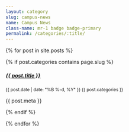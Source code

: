```yaml
---
layout: category
slug: campus-news
name: Campus News
class-name: mr-1 badge badge-primary
permalink: /categories/:title/
---
```


{% for post in site.posts %}

{% if post.categories contains page.slug %}

<div class="card bg-light mb-3">
<div class="card-body">
	<h5 class="mb-0 card-title">
		<i class="fa fa-link"></i> <a href="{{ post.url | prepend: site.url }}">{{ post.title }}</a>
	</h5>
	<small class="card-subtitle mb-2 text-muted">
		<i class="fa fa-calendar"></i> {{ post.date | date: "%B %-d, %Y" }}
		<i class="fa fa-thumb-tack"></i> {{ post.categories }}
	</small>
	<p class="card-text">{{ post.meta }}</p>
</div>
</div>

{% endif %}

{% endfor %}